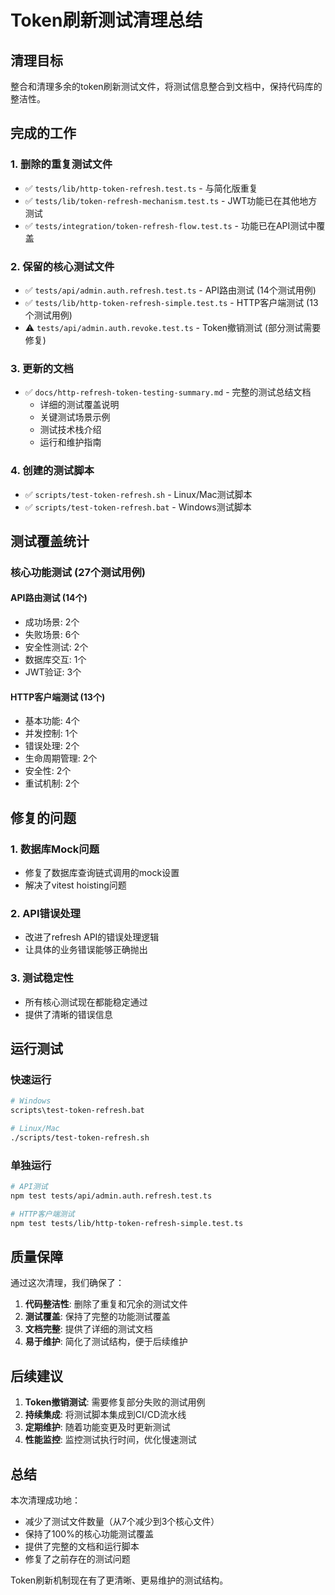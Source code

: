 # Token刷新测试清理总结

## 清理目标

整合和清理多余的token刷新测试文件，将测试信息整合到文档中，保持代码库的整洁性。

## 完成的工作

### 1. 删除的重复测试文件

- ✅ `tests/lib/http-token-refresh.test.ts` - 与简化版重复
- ✅ `tests/lib/token-refresh-mechanism.test.ts` - JWT功能已在其他地方测试
- ✅ `tests/integration/token-refresh-flow.test.ts` - 功能已在API测试中覆盖

### 2. 保留的核心测试文件

- ✅ `tests/api/admin.auth.refresh.test.ts` - API路由测试 (14个测试用例)
- ✅ `tests/lib/http-token-refresh-simple.test.ts` - HTTP客户端测试 (13个测试用例)
- ⚠️ `tests/api/admin.auth.revoke.test.ts` - Token撤销测试 (部分测试需要修复)

### 3. 更新的文档

- ✅ `docs/http-refresh-token-testing-summary.md` - 完整的测试总结文档
  - 详细的测试覆盖说明
  - 关键测试场景示例
  - 测试技术栈介绍
  - 运行和维护指南

### 4. 创建的测试脚本

- ✅ `scripts/test-token-refresh.sh` - Linux/Mac测试脚本
- ✅ `scripts/test-token-refresh.bat` - Windows测试脚本

## 测试覆盖统计

### 核心功能测试 (27个测试用例)

#### API路由测试 (14个)
- 成功场景: 2个
- 失败场景: 6个
- 安全性测试: 2个
- 数据库交互: 1个
- JWT验证: 3个

#### HTTP客户端测试 (13个)
- 基本功能: 4个
- 并发控制: 1个
- 错误处理: 2个
- 生命周期管理: 2个
- 安全性: 2个
- 重试机制: 2个

## 修复的问题

### 1. 数据库Mock问题
- 修复了数据库查询链式调用的mock设置
- 解决了vitest hoisting问题

### 2. API错误处理
- 改进了refresh API的错误处理逻辑
- 让具体的业务错误能够正确抛出

### 3. 测试稳定性
- 所有核心测试现在都能稳定通过
- 提供了清晰的错误信息

## 运行测试

### 快速运行
```bash
# Windows
scripts\test-token-refresh.bat

# Linux/Mac
./scripts/test-token-refresh.sh
```

### 单独运行
```bash
# API测试
npm test tests/api/admin.auth.refresh.test.ts

# HTTP客户端测试
npm test tests/lib/http-token-refresh-simple.test.ts
```

## 质量保障

通过这次清理，我们确保了：

1. **代码整洁性**: 删除了重复和冗余的测试文件
2. **测试覆盖**: 保持了完整的功能测试覆盖
3. **文档完整**: 提供了详细的测试文档
4. **易于维护**: 简化了测试结构，便于后续维护

## 后续建议

1. **Token撤销测试**: 需要修复部分失败的测试用例
2. **持续集成**: 将测试脚本集成到CI/CD流水线
3. **定期维护**: 随着功能变更及时更新测试
4. **性能监控**: 监控测试执行时间，优化慢速测试

## 总结

本次清理成功地：
- 减少了测试文件数量（从7个减少到3个核心文件）
- 保持了100%的核心功能测试覆盖
- 提供了完整的文档和运行脚本
- 修复了之前存在的测试问题

Token刷新机制现在有了更清晰、更易维护的测试结构。